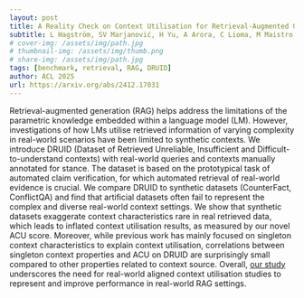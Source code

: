 ```yaml
---
layout: post
title: A Reality Check on Context Utilisation for Retrieval-Augmented Generation
subtitle: L Hagström, SV Marjanović, H Yu, A Arora, C Lioma, M Maistro, P Atanasova, I Augenstein
# cover-img: /assets/img/path.jpg
# thumbnail-img: /assets/img/thumb.png
# share-img: /assets/img/path.jpg
tags: [benchmark, retrieval, RAG, DRUID]
author: ACL 2025
url: https://arxiv.org/abs/2412.17031
---
```


Retrieval-augmented generation (RAG) helps address the limitations of the parametric knowledge embedded within a language model (LM). However, investigations of how LMs utilise retrieved information of varying complexity in real-world scenarios have been limited to synthetic contexts. We introduce DRUID (Dataset of Retrieved Unreliable, Insufficient and Difficult-to-understand contexts) with real-world queries and contexts manually annotated for stance. The dataset is based on the prototypical task of automated claim verification, for which automated retrieval of real-world evidence is crucial. We compare DRUID to synthetic datasets (CounterFact, ConflictQA) and find that artificial datasets often fail to represent the complex and diverse real-world context settings. We show that synthetic datasets exaggerate context characteristics rare in real retrieved data, which leads to inflated context utilisation results, as measured by our novel ACU score. Moreover, while previous work has mainly focused on singleton context characteristics to explain context utilisation, correlations between singleton context properties and ACU on DRUID are surprisingly small compared to other properties related to context source. Overall, [our study](https://arxiv.org/abs/2412.17031) underscores the need for real-world aligned context utilisation studies to represent and improve performance in real-world RAG settings.